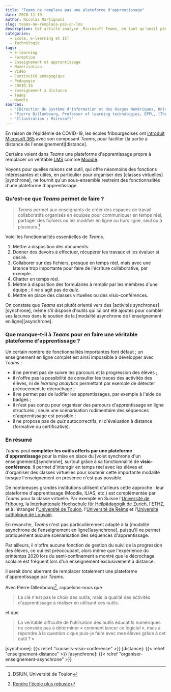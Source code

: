 ```yaml
---
title: "Teams ne remplace pas une plateforme d'apprentissage"
date: 2020-11-19
author: Nicolas Martignoni
slug: teams-ne-remplace-pas-un-lms
description: Cet article analyse _Microsoft Teams_ en tant qu'outil pédagogique et tente de déterminer s'il peut remplacer une plateforme d'apprentissage.
categories:
  - École, e-learning et ICT
  - Technologie
tags:
  - E-learning
  - Formation
  - Enseignement et apprentissage
  - Numérisation
  - Vidéo
  - Continuité pédagogique
  - Pédagogie
  - COVID-19
  - Enseignement à distance
  - Teams
  - Moodle
sources:
  - "[Direction du Système d'Information et des Usages Numériques, Université de Toulon](https://dsiun.univ-tln.fr/Teams-solution-de-classe-virtuelle-visio-a-disposition-des-personnels-et)"
  - "Pierre Dillenbourg, Professor of learning technologies, EPFL, [The post-COVID school](https://bold.expert/the-post-covid-school/)"
  - "Illustration : Microsoft"
---
```


En raison de l'épidémie de COVID-19, les écoles fribourgeoises ont [introduit Microsoft 365][tutos] avec son composant _Teams_, pour faciliter [la partie à distance de l'enseignement][distance].

Certains voient dans _Teams_ une plateforme d'apprentissage propre à remplacer un véritable [LMS][lms] comme [Moodle][moodle].

Voyons pour quelles raisons cet outil, qui offre néanmoins des fonctions intéressantes et utiles, en particulier pour organiser des [classes virtuelles][synchrone], ne fournit qu'un sous-ensemble restreint des fonctionnalités d'une plateforme d'apprentissage.

<!--more-->

### Qu'est-ce que _Teams_ permet de faire ?

> _Teams_ permet aux enseignants de créer des espaces de travail collaboratifs organisés en équipes pour communiquer en temps réel, partager des fichiers ou les modifier en ligne ou hors ligne, seul ou à plusieurs.[^toulon]

Voici les fonctionnalités essentielles de _Teams_.

1. Mettre à disposition des documents.
1. Donner des devoirs à effectuer, récupérer les travaux et les évaluer si désiré.
1. Collaborer sur des fichiers, presque en temps réel, mais avec une latence trop importante pour faire de l'écriture collaborative, par exemple.
1. Chatter en temps réel.
1. Mettre à disposition des formulaires à remplir par les membres d'une équipe ; il ne s'agit pas de _quiz_.
1. Mettre en place des classes virtuelles ou des visio-conférences.

On constate que _Teams_ est plutôt orienté vers des [activités synchrones][synchrone], même s'il dispose d'outils qui lui ont été ajoutés pour combler ses lacunes dans le soutien de la [modalité asynchrone de l'enseignement en ligne][asynchrone].

### Que manque-t-il à _Teams_ pour en faire une véritable plateforme d'apprentissage ?

Un certain nombre de fonctionnalités importantes font défaut ; un enseignement en ligne complet  est ainsi impossible à développer avec _Teams_ :

- il ne permet pas de suivre les parcours et la progression des élèves ;
- il n'offre pas la possibilité de consulter les traces des activités des élèves, ni de _learning analytics_ permettant par exemple de détecter précocement le décrochage ;
- il ne permet pas de ludifier les apprentissages, par exemple à l'aide de badges ;
- il n'est pas conçu pour organiser des parcours d'apprentissage en ligne structurés ; seule une scénarisation rudimentaire des séquences d'apprentissage est possible ;
- il ne propose pas de _quiz_ autocorrectifs, ni d'évaluation à distance (formative ou certificative).

### En résumé

_Teams_ peut __compléter les outils offerts par une plateforme d'apprentissage__ pour la mise en place du [volet synchrone d'un enseignement][synchrone], surtout grâce à sa fonctionnalité de __visio-conférence__. Il permet d'interagir en temps réel avec les élèves et d'organiser des classes virtuelles pour soutenir cette importante modalité lorsque l'enseignement en présence n'est pas possible.

De nombreuses grandes institutions utilisent d'ailleurs cette approche : leur plateforme d'apprentissage (Moodle, ILIAS, etc.) est complémentée par _Teams_ pour la classe virtuelle. Par exemple en Suisse l'[Université de Fribourg][unifr], la [Interkantonale Hochschule für Heilpädagogik de Zurich][hfh], l'[ETHZ][ethz], et à l'étranger l'[Université de Toulon][univ-tln], l'[Université de Reims][univ-reims] et l'[Université catholique de Louvain][ucl].

En revanche, _Teams_ n'est pas particulièrement adapté à la [modalité asynchrone de l'enseignement en ligne][asynchrone], puisqu'il ne permet pratiquement aucune scénarisation des séquences d'apprentissage.

Par ailleurs, il n'offre aucune fonction de gestion du suivi de la progression des élèves, ce qui est préoccupant, alors même que l'expérience du printemps 2020 lors du semi-confinement a montré que le décrochage scolaire est fréquent lors d'un enseignement exclusivement à distance.

Il serait donc aberrant de remplacer totalement une plateforme d'apprentissage par _Teams_.

Avec Pierre Dillenbourg[^dillenbourg], rappelons-nous que

> La clé n'est pas le choix des outils, mais la qualité des activités d'apprentissage à réaliser en utilisant ces outils.

et que

> La véritable difficulté de l'utilisation des outils éducatifs numériques ne consiste pas à déterminer « comment lancer ce logiciel », mais à répondre à la question « que puis-je faire avec mes élèves grâce à cet outil ? »

[^toulon]: DSIUN, Université de Toulon
[^dillenbourg]: [Rendre l'école plus robuste](https://www.epfl.ch/education/educational-initiatives/lecole-apres-covid-19/)

[synchrone]: {{< relref "conseils-visio-conference" >}}
[distance]: {{< relref "enseignement-distance" >}}
[asynchrone]: {{< relref "organiser-enseignement-asynchrone" >}}

[moodle]: https://moodle.org/
[tutos]: https://www.fritic.ch/fr/prestations/tutoriels
[lms]: https://fr.wikipedia.org/wiki/Learning_management_system
[unifr]: https://www3.unifr.ch/it/fr/enseignement-a-distance.html
[ucl]: https://uclouvain.be/fr/etudier/lll/actualites/covid-19-enseigner-a-distance.html
[univ-reims]: https://numerique.univ-reims.fr/catalogue-de-services/liste-des-services-par-profil/
[univ-tln]: https://dsiun.univ-tln.fr/Teams-solution-de-classe-virtuelle-visio-a-disposition-des-personnels-et
[hfh]: https://zuugs.hfh.ch/lehrszenarien/
[ethz]: https://ethz.ch/en/the-eth-zurich/education/innovation/video-in-teaching/Remote-teaching/loesungen-unterrichtszenarien.html
